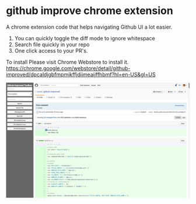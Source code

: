 github improve chrome extension
==============================


A chrome extension code that helps navigating Github UI a lot easier.

1. You can quickly toggle the diff mode to ignore whitespace
2. Search file quickly in your repo
3. One click access to your PR's.


To install
Please visit Chrome Webstore to install it.
https://chrome.google.com/webstore/detail/github-improved/dpcaldjgbfmpmjkffjdiimeaijffhbmf?hl=en-US&gl=US



![alt Github UI Chrome Extension](https://github.com/synle/github-improved/blob/master/images/1.png?raw=true "Github Improved Chrome Extension")
